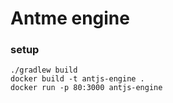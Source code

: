 # Antme engine

### setup

    ./gradlew build
    docker build -t antjs-engine .
    docker run -p 80:3000 antjs-engine

